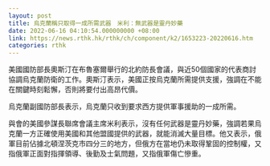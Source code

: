 ```yaml
---
layout: post
title: 烏克蘭稱只取得一成所需武器　米利：無武器是靈丹妙藥
date: 2022-06-16 04:10:54.000000000 +08:00
link: https://news.rthk.hk/rthk/ch/component/k2/1653223-20220616.htm
categories: rthk
---
```


美國國防部長奧斯汀在布魯塞爾舉行的北約防長會議，與近50個國家的代表商討協調烏克蘭防衛的工作。奧斯汀表示，美國正按烏克蘭所需提供支援，強調在不能在關鍵時刻鬆懈，否則將要付出高昂代價。

烏克蘭副國防部長表示，烏克蘭只收到要求西方提供軍事援助的一成所需。

與會的美國參謀長聯席會議主席米利表示，沒有任何武器是靈丹妙藥，強調若果烏克蘭一方正確使用美國和其他盟國提供的武器，就能消滅大量目標。他又表示，俄軍目前佔據北頓涅茨克市四分三的地方，但俄方在當地仍未取得鞏固的控制權，又指俄軍正面對指揮領導、後勤及士氣問題，又指俄軍傷亡慘重。
